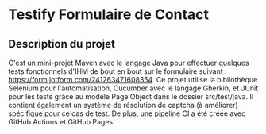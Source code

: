 # Testify Formulaire de Contact
## Description du projet
C'est un mini-projet Maven avec le langage Java pour effectuer quelques tests fonctionnels d'IHM de bout en bout sur le formulaire suivant : https://form.jotform.com/241263471608354. Ce projet utilise la bibliothèque Selenium pour l'automatisation, Cucumber avec le langage Gherkin, et JUnit pour les tests grâce au modèle Page Object dans le dossier src/test/java. Il contient également un système de résolution de captcha (à améliorer) spécifique pour ce cas de test.
De plus, une pipeline CI a été créée avec GitHub Actions et GitHub Pages.
